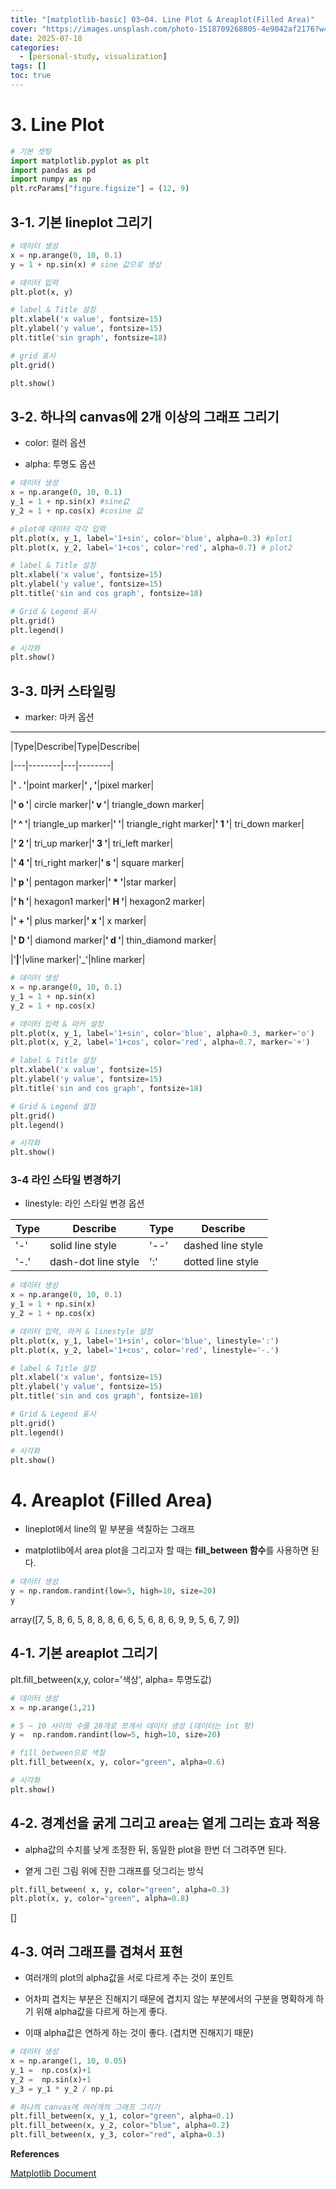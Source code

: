 ```yaml
---
title: "[matplotlib-basic] 03~04. Line Plot & Areaplot(Filled Area)"
cover: "https://images.unsplash.com/photo-1518709268805-4e9042af2176?w=1920&h=1080&fit=crop"
date: 2025-07-18
categories:
  - [personal-study, visualization]
tags: []
toc: true
---
```


# 3. Line Plot

```python
# 기본 셋팅
import matplotlib.pyplot as plt
import pandas as pd
import numpy as np
plt.rcParams["figure.figsize"] = (12, 9)
```

## 3-1. 기본 lineplot 그리기

```python
# 데이터 생성
x = np.arange(0, 10, 0.1)
y = 1 + np.sin(x) # sine 값으로 생성

# 데이터 입력
plt.plot(x, y)

# label & Title 설정
plt.xlabel('x value', fontsize=15)
plt.ylabel('y value', fontsize=15)
plt.title('sin graph', fontsize=18)

# grid 표시
plt.grid()

plt.show()
```



## 3-2. 하나의 canvas에 2개 이상의 그래프 그리기

* color: 컬러 옵션

* alpha: 투명도 옵션

```python
# 데이터 생성
x = np.arange(0, 10, 0.1)
y_1 = 1 + np.sin(x) #sine값
y_2 = 1 + np.cos(x) #cosine 값

# plot에 데이터 각각 입력
plt.plot(x, y_1, label='1+sin', color='blue', alpha=0.3) #plot1
plt.plot(x, y_2, label='1+cos', color='red', alpha=0.7) # plot2

# label & Title 설정
plt.xlabel('x value', fontsize=15)
plt.ylabel('y value', fontsize=15)
plt.title('sin and cos graph', fontsize=18)

# Grid & Legend 표시
plt.grid()
plt.legend()

# 시각화
plt.show()
```



## 3-3. 마커 스타일링

* marker: 마커 옵션

---


|Type|Describe|Type|Describe|

|---|--------|---|--------|

|**' . '**|point marker|**' , '**|pixel marker|

|**' o '**|	circle marker|**' v '**|	triangle_down marker|

|**' ^ '**|	triangle_up marker|**'  '**|	triangle_right marker|**' 1 '**|	tri_down marker|

|**' 2 '**|	tri_up marker|**' 3 '**|	tri_left marker|

|**' 4 '**|	tri_right marker|**' s '**|	square marker|

|**' p '**|	pentagon marker|**' * '**|star marker|

|**' h '**|	hexagon1 marker|**' H '**|	hexagon2 marker|

|**' + '**|	plus marker|**' x '**|	x marker|

|**' D '**|	diamond marker|**' d '**|	thin_diamond marker|

|'**&#124;**'|vline marker|'_'|hline marker|

```python
# 데이터 생성
x = np.arange(0, 10, 0.1)
y_1 = 1 + np.sin(x)
y_2 = 1 + np.cos(x)

# 데이터 입력 & 마커 설정
plt.plot(x, y_1, label='1+sin', color='blue', alpha=0.3, marker='o')
plt.plot(x, y_2, label='1+cos', color='red', alpha=0.7, marker='+')

# label & Title 설정
plt.xlabel('x value', fontsize=15)
plt.ylabel('y value', fontsize=15)
plt.title('sin and cos graph', fontsize=18)

# Grid & Legend 설정
plt.grid()
plt.legend()

# 시각화
plt.show()
```



### 3-4 라인 스타일 변경하기

* linestyle: 라인 스타일 변경 옵션

| Type | Describe            | Type | Describe          |
| ---- | ------------------- | ---- | ----------------- |
| '-'  | solid line style    | '--' | dashed line style |
| '-.' | dash-dot line style | ':'  | dotted line style |

```python
# 데이터 생성
x = np.arange(0, 10, 0.1)
y_1 = 1 + np.sin(x)
y_2 = 1 + np.cos(x)

# 데이터 입력, 마커 & linestyle 설정
plt.plot(x, y_1, label='1+sin', color='blue', linestyle=':')
plt.plot(x, y_2, label='1+cos', color='red', linestyle='-.')

# label & Title 설정
plt.xlabel('x value', fontsize=15)
plt.ylabel('y value', fontsize=15)
plt.title('sin and cos graph', fontsize=18)

# Grid & Legend 표시
plt.grid()
plt.legend()

# 시각화
plt.show()
```



# 4. Areaplot (Filled Area)

- lineplot에서 line의 밑 부분을 색칠하는 그래프

- matplotlib에서 area plot을 그리고자 할 때는 **fill_between 함수**를 사용하면 된다.

```python
# 데이터 생성
y = np.random.randint(low=5, high=10, size=20)
y
```


array([7, 5, 8, 6, 5, 8, 8, 8, 6, 6, 5, 6, 8, 6, 9, 9, 5, 6, 7, 9])

## 4-1. 기본 areaplot 그리기

plt.fill_between(x,y, color='색상', alpha= 투명도값) 

```python
# 데이터 생성
x = np.arange(1,21)

# 5 ~ 10 사이의 수를 20개로 쪼개서 데이터 생성 (데이터는 int 형)
y =  np.random.randint(low=5, high=10, size=20) 

# fill_between으로 색칠
plt.fill_between(x, y, color="green", alpha=0.6)

# 시각화
plt.show()
```



## 4-2. 경계선을 굵게 그리고 area는 옅게 그리는 효과 적용

- alpha값의 수치를 낮게 조정한 뒤, 동일한 plot을 한번 더 그려주면 된다.

- 옅게 그린 그림 위에 진한 그래프를 덧그리는 방식

```python
plt.fill_between( x, y, color="green", alpha=0.3)
plt.plot(x, y, color="green", alpha=0.8)
```


[]



## 4-3. 여러 그래프를 겹쳐서 표현

- 여러개의 plot의 alpha값을 서로 다르게 주는 것이 포인트

- 어차피 겹치는 부분은 진해지기 때문에 겹치지 않는 부분에서의 구분을 명확하게 하기 위해 alpha값을 다르게 하는게 좋다.

- 이때 alpha값은 연하게 하는 것이 좋다. (겹치면 진해지기 때문)

```python
# 데이터 생성
x = np.arange(1, 10, 0.05)
y_1 =  np.cos(x)+1
y_2 =  np.sin(x)+1
y_3 = y_1 * y_2 / np.pi

# 하나의 canvas에 여러개의 그래프 그리기
plt.fill_between(x, y_1, color="green", alpha=0.1)
plt.fill_between(x, y_2, color="blue", alpha=0.2)
plt.fill_between(x, y_3, color="red", alpha=0.3)
```






**References**

[Matplotlib Document](https://matplotlib.org/)

